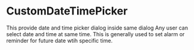 # CustomDateTimePicker
This provide date and time picker dialog inside same dialog
Any user can select date and time at same time. 
This is generally used to set alarm or reminder for future date wtih specific time.
